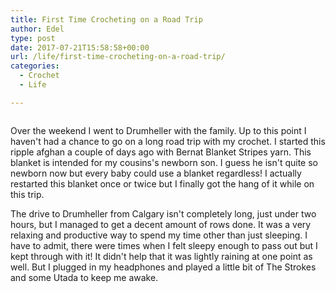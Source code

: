 ```yaml
---
title: First Time Crocheting on a Road Trip
author: Edel
type: post
date: 2017-07-21T15:58:58+00:00
url: /life/first-time-crocheting-on-a-road-trip/
categories:
  - Crochet
  - Life

---
```

<img data-attachment-id="602" data-permalink="http://edelgrace.me/blog/life/first-time-crocheting-on-a-road-trip/attachment/20170716_173040/" data-orig-file="https://i2.wp.com/edelgrace.me/blog/wp-content/uploads/2017/07/20170716_173040.jpg?fit=1000%2C563" data-orig-size="1000,563" data-comments-opened="1" data-image-meta="{&quot;aperture&quot;:&quot;2.4&quot;,&quot;credit&quot;:&quot;&quot;,&quot;camera&quot;:&quot;LG-K210&quot;,&quot;caption&quot;:&quot;&quot;,&quot;created_timestamp&quot;:&quot;1500226240&quot;,&quot;copyright&quot;:&quot;&quot;,&quot;focal_length&quot;:&quot;3.18&quot;,&quot;iso&quot;:&quot;200&quot;,&quot;shutter_speed&quot;:&quot;0.05&quot;,&quot;title&quot;:&quot;&quot;,&quot;orientation&quot;:&quot;1&quot;}" data-image-title="20170716_173040" data-image-description="" data-medium-file="https://i2.wp.com/edelgrace.me/blog/wp-content/uploads/2017/07/20170716_173040.jpg?fit=300%2C169" data-large-file="https://i2.wp.com/edelgrace.me/blog/wp-content/uploads/2017/07/20170716_173040.jpg?fit=663%2C373" src="https://i2.wp.com/edelgrace.me/blog/wp-content/uploads/2017/07/20170716_173040.jpg?resize=663%2C373" alt="" class="aligncenter size-full wp-image-602" srcset="https://i2.wp.com/edelgrace.me/blog/wp-content/uploads/2017/07/20170716_173040.jpg?w=1000 1000w, https://i2.wp.com/edelgrace.me/blog/wp-content/uploads/2017/07/20170716_173040.jpg?resize=300%2C169 300w, https://i2.wp.com/edelgrace.me/blog/wp-content/uploads/2017/07/20170716_173040.jpg?resize=768%2C432 768w, https://i2.wp.com/edelgrace.me/blog/wp-content/uploads/2017/07/20170716_173040.jpg?resize=982%2C553 982w, https://i2.wp.com/edelgrace.me/blog/wp-content/uploads/2017/07/20170716_173040.jpg?resize=400%2C225 400w" sizes="(max-width: 663px) 100vw, 663px" data-recalc-dims="1" />

Over the weekend I went to Drumheller with the family. Up to this point I haven't had a chance to go on a long road trip with my crochet. I started this ripple afghan a couple of days ago with Bernat Blanket Stripes yarn. This blanket is intended for my cousins's newborn son. I guess he isn't quite so newborn now but every baby could use a blanket regardless! I actually restarted this blanket once or twice but I finally got the hang of it while on this trip.

The drive to Drumheller from Calgary isn't completely long, just under two hours, but I managed to get a decent amount of rows done. It was a very relaxing and productive way to spend my time other than just sleeping. I have to admit, there were times when I felt sleepy enough to pass out but I kept through with it! It didn't help that it was lightly raining at one point as well. But I plugged in my headphones and played a little bit of The Strokes and some Utada to keep me awake.